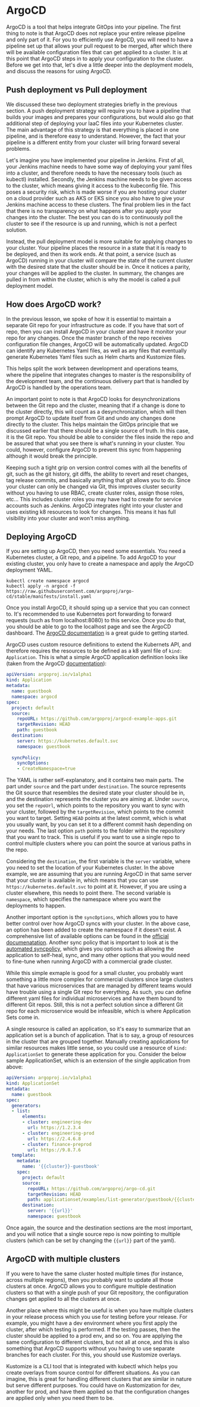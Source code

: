 # ArgoCD

ArgoCD is a tool that helps integrate GitOps into your pipeline. The first thing to note is that ArgoCD does not replace your entire release pipeline and only part of it. For you to efficiently use ArgoCD, you will need to have a pipeline set up that allows your pull request to be merged, after which there will be available configuration files that can get applied to a cluster. It is at this point that ArgoCD steps in to apply your configuration to the cluster. Before we get into that, let's dive a little deeper into the deployment models, and discuss the reasons for using ArgoCD.

## Push deployment vs Pull deployment

We discussed these two deployment strategies briefly in the previous section. A push deployment strategy will require you to have a pipeline that builds your images and prepares your configurations, but would also go that additional step of deploying your IaaC files into your Kubernetes cluster. The main advantage of this strategy is that everything is placed in one pipeline, and is therefore easy to understand. However, the fact that your pipeline is a different entity from your cluster will bring forward several problems.

Let's imagine you have implemented your pipeline in Jenkins. First of all, your Jenkins machine needs to have some way of deploying your yaml files into a cluster, and therefore needs to have the necessary tools (such as kubectl) installed. Secondly, the Jenkins machine needs to be given access to the cluster, which means giving it access to the kubeconfig file. This poses a security risk, which is made worse if you are hosting your cluster on a cloud provider such as AKS or EKS since you also have to give your Jenkins machine access to these clusters. The final problem lies in the fact that there is no transparency on what happens after you apply your changes into the cluster. The best you can do is to continuously poll the cluster to see if the resource is up and running, which is not a perfect solution.

Instead, the pull deployment model is more suitable for applying changes to your cluster. Your pipeline places the resource in a state that it is ready to be deployed, and then its work ends. At that point, a service (such as ArgoCD) running in your cluster will compare the state of the current cluster with the desired state that the cluster should be in. Once it notices a parity, your changes will be applied to the cluster. In summary, the changes are pulled in from within the cluster, which is why the model is called a pull deployment model.

## How does ArgoCD work?

In the previous lesson, we spoke of how it is essential to maintain a separate Git repo for your infrastructure as code. If you have that sort of repo, then you can install ArgoCD in your cluster and have it monitor your repo for any changes. Once the master branch of the repo receives configuration file changes, ArgoCD will be automatically updated. ArgoCD can identify any Kubernetes Yaml files, as well as any files that eventually generate Kubernetes Yaml files such as Helm charts and Kustomize files.

This helps split the work between development and operations teams, where the pipeline that integrates changes to master is the responsibility of the development team, and the continuous delivery part that is handled by ArgoCD is handled by the operations team. 

An important point to note is that ArgoCD looks for desynchronizations between the Git repo and the cluster, meaning that if a change is done to the cluster directly, this will count as a desynchronization, which will then prompt ArgoCD to update itself from Git and undo any changes done directly to the cluster. This helps maintain the GitOps principle that we discussed earlier that there should be a single source of truth. In this case, it is the Git repo. You should be able to consider the files inside the repo and be assured that what you see there is what's running in your cluster. You could, however, configure ArgoCD to prevent this sync from happening although it would break the principle.

Keeping such a tight grip on version control comes with all the benefits of git, such as the git history, git diffs, the ability to revert and reset changes, tag release commits, and basically anything that git allows you to do. Since your cluster can only be changed via Git, this improves cluster security without you having to use RBAC, create cluster roles, assign those roles, etc... This includes cluster roles you may have had to create for service accounts such as Jenkins. ArgoCD integrates right into your cluster and uses existing k8 resources to look for changes. This means it has full visibility into your cluster and won't miss anything.

## Deploying ArgoCD

If you are setting up ArgoCD, then you need some essentials. You need a Kubernetes cluster, a Git repo, and a pipeline. To add ArgoCD to your existing cluster, you only have to create a namespace and apply the ArgoCD deployment YAML.

```
kubectl create namespace argocd
kubectl apply -n argocd -f https://raw.githubusercontent.com/argoproj/argo-cd/stable/manifests/install.yaml
```

Once you install ArgoCD, it should sping up a service that you can connect to. It's recommended to use Kubernetes port forwarding to forward requests (such as from localhost:8080) to this service. Once you do that, you should be able to go to the localhost page and see the ArgoCD dashboard. The [ArgoCD documentation](https://argo-cd.readthedocs.io/en/stable/getting_started/) is a great guide to getting started.

ArgoCD uses custom resource definitions to extend the Kubernets API, and therefore requires the resources to  be defined as a k8 yaml file of ```kind: Application```. This is what a simple ArgoCD application definition looks like (taken from the ArgoCD [documentation](https://argo-cd.readthedocs.io/en/stable/operator-manual/declarative-setup/)):

```yaml
apiVersion: argoproj.io/v1alpha1
kind: Application
metadata:
  name: guestbook
  namespace: argocd
spec:
  project: default
  source:
    repoURL: https://github.com/argoproj/argocd-example-apps.git
    targetRevision: HEAD
    path: guestbook
  destination:
    server: https://kubernetes.default.svc
    namespace: guestbook
  
  syncPolicy: 
    syncOptions: 
    - CreateNamespace=true
```

The YAML is rather self-explanatory, and it contains two main parts. The part under ```source``` and the part under ```destination```. The source represents the Git source that resembles the desired state your cluster should be in, and the destination represents the cluster you are aiming at. Under ```source```, you set the ```repoUrl```, which points to the repository you want to sync with your cluster, followed by the ```targetRevision```, which points to the commit you want to target. Setting ```HEAD``` points at the latest commit, which is what you usually want, by you can set it to a different commit hash depending on your needs. The last option ```path``` points to the folder within the repository that you want to track. This is useful if you want to use a single repo to control multiple clusters where you can point the source at various paths in the repo.

Considering the ```destination```, the first variable is the ```server``` variable, where you need to set the location of your Kubernetes cluster. In the above example, we are assuming that you are running ArgoCD in that same server that your cluster is available in, which means that you can use ```https://kubernetes.default.svc``` to point at it. However, if you are using a cluster elsewhere, this needs to point there. The second variable is ```namespace```, which specifies the namespace where you want the deployments to happen.

Another important option is the ```syncOptions```, which allows you to have better control over how ArgoCD syncs with your cluster. In the above case, an option has been added to create the namespace if it doesn't exist. A comprehensive list of available options can be found in the [official documenatation](https://argo-cd.readthedocs.io/en/stable/user-guide/sync-options/). Another sync policy that is important to look at is the [automated syncpolicy](https://argo-cd.readthedocs.io/en/stable/user-guide/auto_sync/), which gives you options such as allowing the application to self-heal, sync, and many other options that you would need to fine-tune when running ArgoCD with a commercial grade cluster.

While this simple exmaple is good for a small cluster, you probably want something a little more complex for commercial clusters since large clusters that have various microservices that are managed by different teams would have trouble using a single Git repo for everything. As such, you can define different yaml files for individual microservices and have them bound to different Git repos. Still, this is not a perfect solution since a different Git repo for each microservice would be infeasible, which is where Application Sets come in. 

A single resource is called an application, so it's easy to summarize that an application set is a bunch of application. That is to say, a group of resources in the cluster that are grouped together. Manually creating applications for similar resources makes little sense, so you could use a resource of ```kind: ApplicationSet``` to generate these application for you. Consider the below sample ApplicationSet, which is an extension of the single application from above:

```yaml
apiVersion: argoproj.io/v1alpha1
kind: ApplicationSet
metadata:
  name: guestbook
spec:
  generators:
  - list:
      elements:
      - cluster: engineering-dev
        url: https://1.2.3.4
      - cluster: engineering-prod
        url: https://2.4.6.8
      - cluster: finance-preprod
        url: https://9.8.7.6
  template:
    metadata:
      name: '{{cluster}}-guestbook'
    spec:
      project: default
      source:
        repoURL: https://github.com/argoproj/argo-cd.git
        targetRevision: HEAD
        path: applicationset/examples/list-generator/guestbook/{{cluster}}
      destination:
        server: '{{url}}'
        namespace: guestbook
```

Once again, the source and the destination sections are the most important, and you will notice that a single source repo is now pointing to multiple clusters (which can be set by changing the ```{{url}}``` part of the yaml).

## ArgoCD with multiple clusters

If you were to have the same cluster hosted multiple times (for instance, across multiple regions), then you probably want to update all those clusters at once. ArgoCD allows you to configure multiple destination clusters so that with a single push of your Git repository, the configuration changes get applied to all the clusters at once.

Another place where this might be useful is when you have multiple clusters in your release process which you use for testing before your release. For example, you might have a dev environment where you first apply the cluster, after which testing is performed. If the testing passes, then the cluster should be applied to a prod env, and so on. You are applying the same configuration to different clusters, but not all at once, and this is also something that ArgoCD supports without you having to use separate branches for each cluster. For this, you should use Kustomize overlays.

Kustomize is a CLI tool that is integrated with kubectl which helps you create overlays from source control for different situations. As you can imagine, this is great for handling different clusters that are similar in nature but serve different purposes. You could have on Kustomization for dev, another for prod, and have them applied so that the configuration changes are applied only when you need them to be.